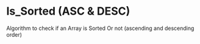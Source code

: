 # Is_Sorted (ASC & DESC)
Algorithm to check if an Array is Sorted Or not (ascending and descending order)
